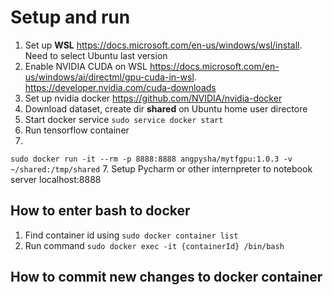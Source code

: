 # Setup and run

1. Set up **WSL** https://docs.microsoft.com/en-us/windows/wsl/install. Need to select Ubuntu last version
2. Enable NVIDIA CUDA on WSL https://docs.microsoft.com/en-us/windows/ai/directml/gpu-cuda-in-wsl.
https://developer.nvidia.com/cuda-downloads
4. Set up nvidia docker https://github.com/NVIDIA/nvidia-docker
5. Download dataset, create dir **shared** on Ubuntu home user directore
6. Start docker service ``sudo service docker start``
7. Run tensorflow container 
7. 
``sudo docker run -it --rm -p 8888:8888 angpysha/mytfgpu:1.0.3 -v ~/shared:/tmp/shared``
7. Setup Pycharm or other internpreter to notebook server localhost:8888

## How to enter bash to docker
1. Find container id using
``sudo docker container list``
2. Run command ``sudo docker exec -it {containerId} /bin/bash``

## How to commit new changes to docker container
